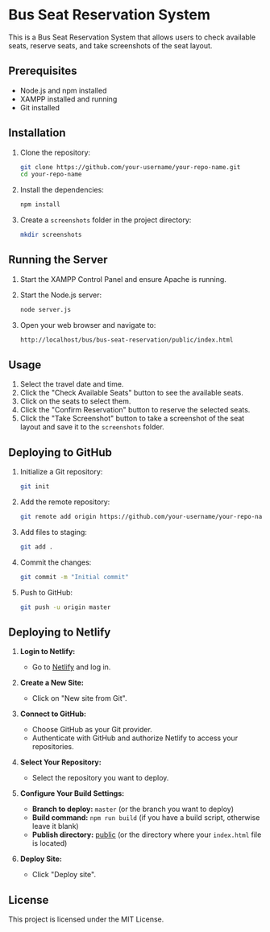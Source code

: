 # Bus Seat Reservation System

This is a Bus Seat Reservation System that allows users to check available seats, reserve seats, and take screenshots of the seat layout.

## Prerequisites

- Node.js and npm installed
- XAMPP installed and running
- Git installed

## Installation

1. Clone the repository:

    ```sh
    git clone https://github.com/your-username/your-repo-name.git
    cd your-repo-name
    ```

2. Install the dependencies:

    ```sh
    npm install
    ```

3. Create a `screenshots` folder in the project directory:

    ```sh
    mkdir screenshots
    ```

## Running the Server

1. Start the XAMPP Control Panel and ensure Apache is running.

2. Start the Node.js server:

    ```sh
    node server.js
    ```

3. Open your web browser and navigate to:

    ```sh
    http://localhost/bus/bus-seat-reservation/public/index.html
    ```

## Usage

1. Select the travel date and time.
2. Click the "Check Available Seats" button to see the available seats.
3. Click on the seats to select them.
4. Click the "Confirm Reservation" button to reserve the selected seats.
5. Click the "Take Screenshot" button to take a screenshot of the seat layout and save it to the `screenshots` folder.

## Deploying to GitHub

1. Initialize a Git repository:

    ```sh
    git init
    ```

2. Add the remote repository:

    ```sh
    git remote add origin https://github.com/your-username/your-repo-name.git
    ```

3. Add files to staging:

    ```sh
    git add .
    ```

4. Commit the changes:

    ```sh
    git commit -m "Initial commit"
    ```

5. Push to GitHub:

    ```sh
    git push -u origin master
    ```

## Deploying to Netlify

1. **Login to Netlify:**
   - Go to [Netlify](https://www.netlify.com/) and log in.

2. **Create a New Site:**
   - Click on "New site from Git".

3. **Connect to GitHub:**
   - Choose GitHub as your Git provider.
   - Authenticate with GitHub and authorize Netlify to access your repositories.

4. **Select Your Repository:**
   - Select the repository you want to deploy.

5. **Configure Your Build Settings:**
   - **Branch to deploy:** `master` (or the branch you want to deploy)
   - **Build command:** `npm run build` (if you have a build script, otherwise leave it blank)
   - **Publish directory:** [public](http://_vscodecontentref_/1) (or the directory where your `index.html` file is located)

6. **Deploy Site:**
   - Click "Deploy site".

## License

This project is licensed under the MIT License.